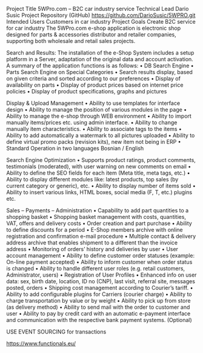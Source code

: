 Project Title 5WPro.com – B2C car industry service
Technical Lead Dario Susic
Project Repository (GitHub) https://github.com/DarioSusic/5WPRO.git
Intended Users Customers in car industry
Project Goals Create B2C service for car industry
The 5WPro.com e-shop application is electronic shop designed for parts & accessories distributor and retailer companies, supporting both wholesale and retail sales projects.

Search and Results:
The installation of the e-Shop System includes a setup platform in a Server, adaptation of the original data and account activation. A summary of the application functions is as follows:
• DB Search Engine
• Parts Search Engine on Special Categories
• Search results display, based on given criteria and sorted according to our preferences
• Display of availability on parts
• Display of product prices based on internet price policies
• Display of product specifications, graphs and pictures

Display & Upload Management
• Ability to use templates for interface design
• Ability to manage the position of various modules in the page
• Ability to manage the e-shop through WEB environment
• Ability to import manually items/prices etc. using admin interface.
• Ability to change manually item characteristics.
• Ability to associate tags to the items
• Ability to add automatically a watermark to all pictures uploaded
• Ability to define virtual promo packs (revision kits), new item not being in ERP
• Standard Operation in two languages Bosnian / English

Search Engine Optimization
• Supports product ratings, product comments, testimonials (moderated), with user warning on new comments on email
• Ability to define the SEO fields for each item (Meta title, meta tags, etc.)
• Ability to display different modules like: latest products, top sales (by current category or generic), etc.
• Ability to display number of items sold
• Ability to insert various links, HTML boxes, social media (F, T, etc.) plugins etc.

Sales – Payments – Administration
• Capability to add part quantities to a shopping basket
• Shopping basket management with costs, quantities, VAT, offers and delivery costs
• Order creation and part purchase
• Ability to define discounts for a period
• E-Shop members archive with online registration and confirmation e-mail procedure
• Multiple contact & delivery address archive that enables shipment to a different than the invoice address
• Monitoring of orders’ history and deliveries by user
• User account management
• Ability to define customer order statuses (example: On-line payment accepted)
• Ability to inform customer when order status is changed
• Ability to handle different user roles (e.g. retail customers, Administrator, users)
• Registration of User Profiles
• Enhanced info on user data: sex, birth date, location, ID no (CNP), last visit, referral site, messages posted, orders
• Shipping cost management according to Courier’s tariff.
• Ability to add configurable plugins for Carriers (courier charge)
• Ability to charge transportation by value or by weight
• Ability to pick up from store (as delivery method)
• Ability to send mail with the order to customer and user
• Ability to pay by credit card with an automatic e-payment interface and communication with the respective bank payment systems. (Optional)

USE EVENT SOURCING for transactions

https://www.functionals.eu/

